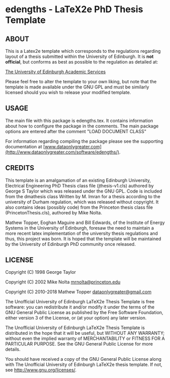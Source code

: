 # edengths - LaTeX2e PhD Thesis Template

## ABOUT

This is a Latex2e template which corresponds to the
regulations regarding layout of a thesis submitted within the University
of Edinburgh. It is **not official**, but conforms as best as possible to the
regulation as detailed at:

[The University of Edinburgh Academic Services](http://www.ed.ac.uk/academic-services/students/thesis-submission)

Please feel free to alter the template to your own liking, but note that
the template is made available under the GNU GPL and must be similarly
licensed should you wish to release your modified template.

## USAGE

The main file with this package is edengths.tex. It contains information about
how to configure the package in the comments. The main package options are 
entered after the comment "LOAD DOCUMENT CLASS"

For information regarding compiling the package please see the supporting 
documentation at
[www.dataonlygreater.com](http://www.dataonlygreater.com/software/edengths/).

## CREDITS

This template is an amalgamation of an existing Edinburgh University,
Electrical Engineering PhD Thesis class file (jthesis-v1.cls) authored by
George S Taylor which was released under the GNU GPL.
Code is included from the dmathesis class Written by M. Imran
for a thesis according to the university of Durham regulation, which was
released without copyright. It also contains ideas (possibly code) from the
Princeton thesis class file (PrincetonThesis.cls), authored by Mike Nolta.

Mathew Topper, Eoghan Maguire and Bill Edwards, of the Institute of Energy
Systems in the University of Edinburgh, foresaw the need to maintain a
more recent latex implementation of the university thesis regulations and thus,
this project was born. It is hoped that the template will be maintained by the
University of Edinburgh PhD community once released.

## LICENSE

Copyright (C) 1998 George Taylor

Copyright (C) 2002 Mike Nolta <mrnolta@princeton.edu>

Copyright (C) 2010-2018 Mathew Topper <dataonlygreater@gmail.com>

The Unofficial University of Edinburgh LaTeX2e Thesis
Template is free software: you can redistribute it and/or modify
it under the terms of the GNU General Public License as published by
the Free Software Foundation, either version 3 of the License, or
(at your option) any later version.

The Unofficial University of Edinburgh LaTeX2e Thesis
Template is distributed in the hope that it will be useful,
but WITHOUT ANY WARRANTY; without even the implied warranty of
MERCHANTABILITY or FITNESS FOR A PARTICULAR PURPOSE.  See the
GNU General Public License for more details.

You should have received a copy of the GNU General Public License
along with The Unofficial University of Edinburgh LaTeX2e thesis template.
If not, see <http://www.gnu.org/licenses/>.
